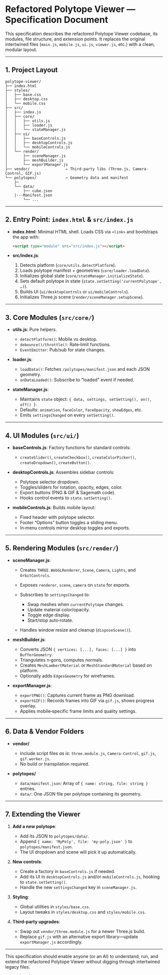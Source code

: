 # Refactored Polytope Viewer — Specification Document

This specification describes the refactored Polytope Viewer codebase, its modules, file structure, and extension points. It replaces the original intertwined files (`main.js`, `mobile.js`, `ui.js`, `viewer.js`, etc.) with a clean, modular layout.

---

## 1. Project Layout

```
polytope-viewer/
├── index.html
├── styles/
│   ├── base.css
│   ├── desktop.css
│   └── mobile.css
├── src/
│   ├── index.js
│   ├── core/
│   │   ├── utils.js
│   │   ├── loader.js
│   │   └── stateManager.js
│   ├── ui/
│   │   ├── baseControls.js
│   │   ├── desktopControls.js
│   │   └── mobileControls.js
│   └── render/
│       ├── sceneManager.js
│       ├── meshBuilder.js
│       └── exportManager.js
├── vendor/                ← Third‑party libs (Three.js, Camera-Control, GIF.js)
└── polytopes/             ← Geometry data and manifest
    ├─
    └── data/
        ├── cube.json
	|---Manifest.json
        └── ...
```

---

## 2. Entry Point: `index.html` & `src/index.js`

* **index.html**: Minimal HTML shell. Loads CSS via `<link>` and bootstraps the app with:

  ```html
  <script type="module" src="src/index.js"></script>
  ```

* **src/index.js**:

  1. Detects platform (`core/utils.detectPlatform`).
  2. Loads polytope manifest + geometries (`core/loader.loadData`).
  3. Initializes global state (`core/stateManager.initializeState`).
  4. Sets default polytope in state (`state.setSetting('currentPolytope', …)`).
  5. Builds UI (`ui/desktopControls` or `ui/mobileControls`).
  6. Initializes Three.js scene (`render/sceneManager.setupScene`).

---

## 3. Core Modules (`src/core/`)

* **utils.js**: Pure helpers.

  * `detectPlatform()`: Mobile vs desktop.
  * `debounce()/throttle()`: Rate‑limit functions.
  * `EventEmitter`: Pub/sub for state changes.

* **loader.js**:

  * `loadData()`: Fetches `/polytopes/manifest.json` and each JSON geometry.
  * `onDataLoaded()`: Subscribe to "loaded" event if needed.

* **stateManager.js**:

  * Maintains `state` object: `{ data, settings, setSetting(), on(), off() }`.
  * Defaults: `animation`, `faceColor`, `faceOpacity`, `showEdges`, etc.
  * Emits `settingsChanged` on every `setSetting()`.

---

## 4. UI Modules (`src/ui/`)

* **baseControls.js**: Factory functions for standard controls:

  * `createSlider()`, `createCheckbox()`, `createColorPicker()`, `createDropdown()`, `createButton()`.

* **desktopControls.js**: Assembles sidebar controls:

  * Polytope selector dropdown.
  * Toggles/sliders for rotation, opacity, edges, color.
  * Export buttons (PNG & GIF & Sagemath code).
  * Hooks control events to `state.setSetting()`.

* **mobileControls.js**: Builds mobile layout:

  * Fixed header with polytope selector.
  * Footer “Options” button toggles a sliding menu.
  * In‑menu controls mirror desktop toggles and exports.

---

## 5. Rendering Modules (`src/render/`)

* **sceneManager.js**:

  * Creates `THREE.WebGLRenderer`, `Scene`, `Camera`, `Lights`, and `OrbitControls`.
  * Exposes `renderer`, `scene`, `camera` on `state` for exports.
  * Subscribes to `settingsChanged` to:

    * Swap meshes when `currentPolytope` changes.
    * Update material color/opacity.
    * Toggle edge display.
    * Start/stop auto‑rotate.
  * Handles window resize and cleanup (`disposeScene()`).

* **meshBuilder.js**:

  * Converts JSON `{ vertices: [...], faces: [...] }` into `BufferGeometry`.
  * Triangulates n‑gons, computes normals.
  * Creates `MeshLambertMaterial` or `MeshStandardMaterial` based on platform.
  * Optionally adds `EdgesGeometry` for wireframes.

* **exportManager.js**:

  * `exportPNG()`: Captures current frame as PNG download.
  * `exportGIF()`: Records frames into GIF via `gif.js`, shows progress overlay.
  * Applies mobile‑specific frame limits and quality settings.

---

## 6. Data & Vendor Folders

* **vendor/**

  * Include script files *as is*: `three.module.js`, `Camera-Control`, `gif.js`, `gif.worker.js`.
  * No build or transpilation required.

* **polytopes/**

  * `data/manifest.json`: Array of `{ name: string, file: string }` entries.
  * `data/`: One JSON file per polytope containing its geometry.

---

## 7. Extending the Viewer

1. **Add a new polytope**:

   * Add its JSON to `polytopes/data/`.
   * Append `{ name: 'MyPoly', file: 'my-poly.json' }` to `polytopes/manifest.json`.
   * The UI dropdown and scene will pick it up automatically.

2. **New controls**:

   * Create a factory in `baseControls.js` if needed.
   * Add its UI in `desktopControls.js` and/or `mobileControls.js`, hooking to `state.setSetting()`.
   * Handle the new `settingsChanged` key in `sceneManager.js`.

3. **Styling**:

   * Global utilities in `styles/base.css`.
   * Layout tweaks in `styles/desktop.css` and `styles/mobile.css`.

4. **Third‑party upgrades**:

   * Swap out `vendor/three.module.js` for a newer Three.js build.
   * Replace `gif.js` with an alternative export library—update `exportManager.js` accordingly.

---

This specification should enable anyone (or an AI) to understand, run, and extend the refactored Polytope Viewer without digging through intertwined legacy files.
